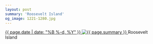 ```yaml
---
layout: post
summary: 'Roosevelt Island'
og_image: 1221-1280.jpg
---
```


<p>
 <time>
  <a href="/1221">
   {{ page.date | date: "%B %-d, %Y" }}
  </a>
 </time>
 <a href="/1221">
  <img alt="{{ page.summary }}" sizes="(min-width: 700px) 50vw, calc(100vw - 2rem)" src="{{ site.assets_url }}/1221-640.jpg" srcset="{{ site.assets_url }}/1221-320.jpg 320w, {{ site.assets_url }}/1221-640.jpg 640w, {{ site.assets_url }}/1221-960.jpg 960w, {{ site.assets_url }}/1221-1280.jpg 1280w"/>
 </a>
 <span>
  Roosevelt Island
 </span>
</p>
